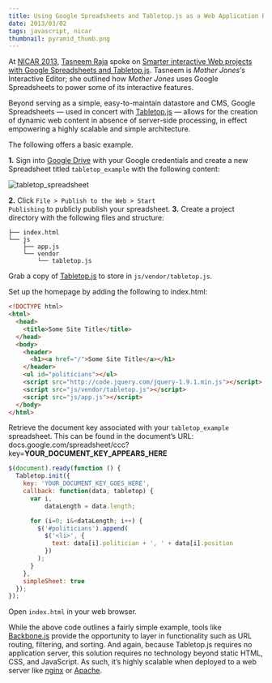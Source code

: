 ```yaml
---
title: Using Google Spreadsheets and Tabletop.js as a Web Application Back-end
date: 2013/03/02
tags: javascript, nicar
thumbnail: pyramid_thumb.png
---
```


At <a href="http://ire.org/events-and-training/event/315">NICAR 2013</a>, <a href="http://tasneemraja.com">Tasneem Raja</a> spoke on <a href="http://ire.org/events-and-training/event/315/623">Smarter interactive Web projects with Google Spreadsheets and Tabletop.js</a>. Tasneem is <em>Mother Jones</em>&#8216;s Interactive Editor; she outlined how <em>Mother Jones</em> uses Google Spreadsheets to power some of its interactive features.

Beyond serving as a simple, easy-to-maintain datastore and CMS, Google Spreadsheets &mdash; used in concert with <a href="https://github.com/jsoma/tabletop">Tabletop.js</a> &mdash; allows for the creation of dynamic web content in absence of server-side processing, in effect empowering a highly scalable and simple architecture.

The following offers a basic example.

<b>1.</b> Sign into <a href="https://drive.google.com">Google Drive</a> with your Google credentials and create a new Spreadsheet titled <code>tabletop_example</code> with the following content:</p>

<img src="http://www.mikeball.us/wp-content/uploads/2013/03/tabletop_spreadsheet.png" alt="tabletop_spreadsheet" />

<b>2.</b> Click <code>File > Publish to the Web > Start Publishing</code> to publicly publish your spreadsheet.
<b>3.</b> Create a project directory with the following files and structure:</p>

```
├── index.html
└── js
    ├── app.js
    └── vendor
        └── tabletop.js
```

Grab a copy of <a href="https://github.com/jsoma/tabletop">Tabletop.js</a> to store in <code>js/vendor/tabletop.js</code>.

Set up the homepage by adding the following to index.html:

```html
<!DOCTYPE html>
<html>
  <head>
    <title>Some Site Title</title>
  </head>
  <body>
    <header>
      <h1><a href="/">Some Site Title</a></h1>
    </header>
    <ul id="politicians"></ul>
    <script src="http://code.jquery.com/jquery-1.9.1.min.js"></script>
    <script src="js/vendor/tabletop.js"></script>
    <script src="js/app.js"></script>
  </body>
</html>
```

Retrieve the document key associated with your <code>tabletop\_example</code> spreadsheet. This can be found in the document&#8217;s URL: docs.google.com/spreadsheet/ccc?key=<strong>YOUR\_DOCUMENT\_KEY\_APPEARS\_HERE</strong>

```javascript
$(document).ready(function () {
  Tabletop.init({
    key: 'YOUR_DOCUMENT_KEY_GOES_HERE',
    callback: function(data, tabletop) {
      var i,
          dataLength = data.length;

      for (i=0; i&<dataLength; i++) {
        $('#politicians').append(
          $('<li>', {
            text: data[i].politician + ', ' + data[i].position
          })
        );
      }
    },
    simpleSheet: true
  });
});
```

Open <code>index.html</code> in your web browser.

While the above code outlines a fairly simple example, tools like <a href="http://backbonejs.org">Backbone.js</a> provide the opportunity to layer in functionality such as URL routing, filtering, and sorting. And again, because Tabletop.js requires no application server, this solution requires no technology beyond static HTML, CSS, and JavaScript. As such, it&#8217;s highly scalable when deployed to a web server like <a href="http://nginx.org">nginx</a> or <a href="http://httpd.apache.org">Apache</a>.
